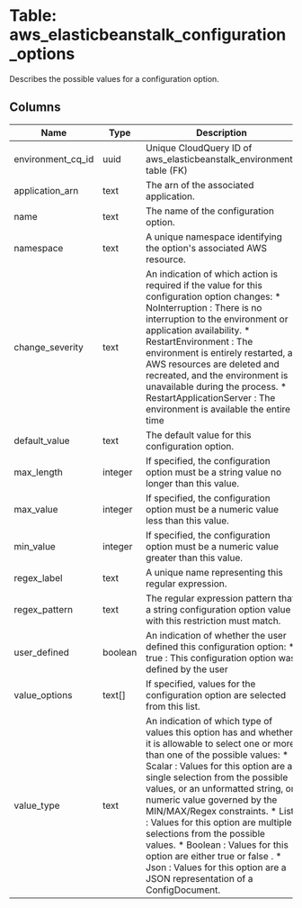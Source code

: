 
# Table: aws_elasticbeanstalk_configuration_options
Describes the possible values for a configuration option.
## Columns
| Name        | Type           | Description  |
| ------------- | ------------- | -----  |
|environment_cq_id|uuid|Unique CloudQuery ID of aws_elasticbeanstalk_environments table (FK)|
|application_arn|text|The arn of the associated application.|
|name|text|The name of the configuration option.|
|namespace|text|A unique namespace identifying the option's associated AWS resource.|
|change_severity|text|An indication of which action is required if the value for this configuration option changes: 						* NoInterruption : There is no interruption to the environment or application availability. 						* RestartEnvironment : The environment is entirely restarted, all AWS resources are deleted and recreated, and the environment is unavailable during the process. 						* RestartApplicationServer : The environment is available the entire time|
|default_value|text|The default value for this configuration option.|
|max_length|integer|If specified, the configuration option must be a string value no longer than this value.|
|max_value|integer|If specified, the configuration option must be a numeric value less than this value.|
|min_value|integer|If specified, the configuration option must be a numeric value greater than this value.|
|regex_label|text|A unique name representing this regular expression.|
|regex_pattern|text|The regular expression pattern that a string configuration option value with this restriction must match.|
|user_defined|boolean|An indication of whether the user defined this configuration option:  * true : This configuration option was defined by the user|
|value_options|text[]|If specified, values for the configuration option are selected from this list.|
|value_type|text|An indication of which type of values this option has and whether it is allowable to select one or more than one of the possible values:  * Scalar : Values for this option are a single selection from the possible values, or an unformatted string, or numeric value governed by the MIN/MAX/Regex constraints.  * List : Values for this option are multiple selections from the possible values.  * Boolean : Values for this option are either true or false .  * Json : Values for this option are a JSON representation of a ConfigDocument.|
